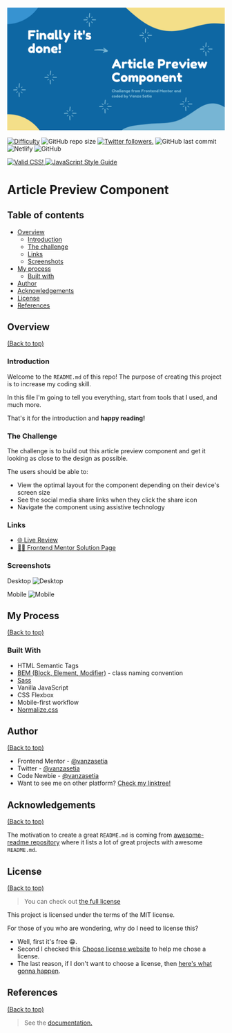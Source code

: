 <!-- Banner -->
![banner](./images/banner.png)
<!-- ENDOF Banner-->

<!-- Badges -->
<p align="left">
  <a href="https://www.frontendmentor.io/challenges?difficulties=1" target="_blank"><img src="https://img.shields.io/badge/Difficulty-Newbie-14C2C8?style=for-the-badge&logo=frontendmentor" alt="Difficulty"></a>
  <img alt="GitHub repo size" src="https://img.shields.io/github/repo-size/vanzasetia/article-preview-component?style=for-the-badge&logo=github">
  <a href="https://twitter.com/vanzasetia" target="_blank"><img src="https://img.shields.io/twitter/follow/vanzasetia?logo=twitter&style=for-the-badge" alt="Twitter followers." /></a>
  <img alt="GitHub last commit" src="https://img.shields.io/github/last-commit/vanzasetia/article-preview-component?style=for-the-badge&logo=git">
  <img alt="Netlify" src="https://img.shields.io/netlify/c6e1c0a9-ca6d-4c5d-9a89-a9761379409e?style=for-the-badge&logo=netlify">
  <img alt="GitHub" src="https://img.shields.io/github/license/vanzasetia/article-preview-component?color=green&style=for-the-badge&logo=github">
</p>
<!-- ENDOF Badges -->

<!-- Other Badges -->
<p>
  <a href="http://jigsaw.w3.org/css-validator/check/referer">
    <img style="border:0;width:88px;height:31px"
        src="http://jigsaw.w3.org/css-validator/images/vcss-blue"
        alt="Valid CSS!" />
    </a>
    <a href="https://github.com/standard/semistandard">
      <img style="border:0;height:31px"
        src="https://raw.githubusercontent.com/standard/semistandard/master/badge.svg"
        alt="JavaScript Style Guide" />
    </a>
</p>
<!-- ENDOF Other Badges -->

<!-- Title -->
# Article Preview Component
<!-- Title -->

<!-- Table Of Contents -->
## Table of contents
- [Overview](#overview)
  - [Introduction](#introduction)
  - [The challenge](#the-challenge)
  - [Links](#links)
  - [Screenshots](#screenshots)
- [My process](#my-process)
  - [Built with](#built-with)
- [Author](#author)
- [Acknowledgements](#acknowledgements)
- [License](#license)
- [References](#references)
<!-- ENDOF Table Of Contents -->

<!-- Overview -->
## Overview
[(Back to top)](#table-of-contents)

### Introduction
Welcome to the `README.md` of this repo! The purpose of creating this project is to increase my coding skill.

In this file I'm going to tell you everything, start from tools that I used, and much more.

That's it for the introduction and **happy reading!**

### The Challenge
The challenge is to build out this article preview component and get it looking as close to the design as possible.

The users should be able to:

* View the optimal layout for the component depending on their device's screen size
* See the social media share links when they click the share icon
* Navigate the component using assistive technology

### Links
- [🌐 Live Review](https://articlepreviewcomponentvanza.netlify.app/)
- [👨‍🏫 Frontend Mentor Solution Page]()

### Screenshots

Desktop
![Desktop](./screenshots/desktop.jpg)

Mobile
![Mobile](./screenshots/mobile.jpg)

<!-- ENDOF Overview -->

<!-- My Process -->
## My Process
[(Back to top)](#table-of-contents)

### Built With
- HTML Semantic Tags
- [BEM (Block, Element, Modifier)](https://sparkbox.com/foundry/bem_by_example) - class naming convention
- [Sass](https://sass-lang.com/)
- Vanilla JavaScript
- CSS Flexbox
- Mobile-first workflow
- [Normalize.css](https://necolas.github.io/normalize.css/)
<!-- ENDOF My Process -->

<!-- Author -->
## Author
[(Back to top)](#table-of-contents)

- Frontend Mentor - [@vanzasetia](https://frontendmentor.io/profile/vanzasetia)
- Twitter - [@vanzasetia](https://twitter.com/vanzasetia)
- Code Newbie - [@vanzasetia](https://community.codenewbie.org/vanzasetia)
- Want to see me on other platform? [Check my linktree!](https://linktr.ee/vanzasetia)
<!-- ENDOF Author -->

<!-- Acknowledgements -->
## Acknowledgements
[(Back to top)](#table-of-contents)

The motivation to create a great `README.md` is coming from [awesome-readme repository](https://github.com/matiassingers/awesome-readme/blob/master/readme.md) where it lists a lot of great projects with awesome `README.md`.
<!-- END OF Acknowledgements -->

<!-- LICENSE -->
## License
[(Back to top)](#table-of-contents)

>You can check out [the full license](https://github.com/vanzasetia/article-preview-component/blob/master/LICENSE)

This project is licensed under the terms of the MIT license.

For those of you who are wondering, why do I need to license this? 
- Well, first it's free 😁.
- Second I checked this [Choose license website](https://choosealicense.com/) to help me chose a license.
- The last reason, if I don't want to choose a license, then [here's what gonna happen](https://choosealicense.com/no-permission/).
<!-- ENDOF LICENSE -->

<!-- References -->
## References

[(Back to top)](#table-of-contents)

> See the [documentation.](./docs/README.md)
<!-- ENDOF References -->
